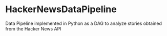 # HackerNewsDataPipeline
Data Pipeline implemented in Python as a DAG to analyze stories obtained from the Hacker News API
